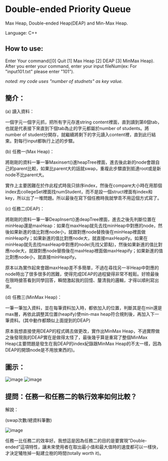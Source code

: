 # Double-ended Priority Queue
Max Heap, Double-ended Heap(DEAP) and Min-Max Heap. 

Language: C++
## How to use: 
Enter Your command([0] Quit [1] Max Heap [2] DEAP [3] MinMax Heap). After you enter your command, enter your input fileNum(ex: For "input101.txt" please enter "101").

*noted: my code uses "number of studnets" as key value.*



## 簡介：
(a) 讀入資料：

一個字元一個字元抓，把所有字元存進string content裡面，直到讀到第6個tab，也就是代表接下來直到下個tab為止的字元都屬於number of students。將number of student分開存，就繼續將剩下的字元讀入content裡，直到此行結束。對每行input都執行上述的步驟。

(b) 任務一(Max Heap)：

將剛剛的資料一筆一筆Maxinsert()進heapTree裡面，進去後此新的node會跟自己的parent比較，如果比parent大的話就swap，重複此步驟直到抵達root或是新node不比parent大。

實作上主要困難在於作此程式時我只排序index，然後在compare大小時在用那個index去collegeSet裡面找numStudent，而不是設一個struct裡面有index和key，所以出了一堆問題。所以最後在寫下個任務時我就學乖不用這個方式寫了。

(c) 任務二(DEAP)：

將剛剛的資料一筆一筆DeapInsert()進deapTree裡面，進去之後先判斷位置在minHeap還是maxHeap：如果在maxHeap就先去找minHeap中對應的node，然後如果新進的值比對應node小，就跟對應node替換後在minHeap裡面做minHeapify；如果新進的值比對應node大，就直接maxHeapify。如果在minHeap就先去找maxHeap中對應的node(先找父節點)，然後如果新進的值比對應node大，就跟對應node替換後在maxHeap裡面做maxHeapify；如果新進的值比對應node小，就直接minHeapify。

原本以為實作起來會跟maxHeap差不多簡單，不過在尋找另一半Heap中對應的node時出了很多很多的困難，使得完成DEAP的過程變得非常不輕鬆。好險最後在限時搶答看到同學回答，瞬間激起我的回憶、釐清我的邏輯，才得以順利寫出來。

(d) 任務三(MinMax Heap)：

一筆一筆加入資料，並在每筆資料加入時，都依加入的位置，判斷其是在min還是max層，再依此調整其位置(heapify)使min-max heap符合規則後，再加入下一筆資料。(其中動作都類似上面提到的DEAP)

原本我想直接使用DEAP的程式碼去做更改，實作出MinMax Heap，不過實際做之後發現我的DEAP實在是做得太怪了，最後幾乎算是重寫了整個MinMax Heap(主要問題是發生在我DEAP的index紀錄跟MinMax Heap的不太一樣，因為DEAP的開頭node是不用放東西的)。

## 圖示：
![image](https://github.com/PBoy20511/Double-ended-Priority-Queue/blob/main/temp/任務一MaxHeap流程圖.jpg)
![image](https://github.com/PBoy20511/Double-ended-Priority-Queue/blob/main/temp/任務二DEAP流程圖.jpg)

## 提問：任務一和任務二的執行效率如何比較？
解說：

(swap次數/總資料筆數)

![image](https://github.com/PBoy20511/Double-ended-Priority-Queue/blob/main/temp/messageImage_1646709323512.jpg)

任務一比任務二的效率好。我想這是因為任務二的目的是要實現”Double-ended”這項特性，讓未來使用者在取出最小值和最大值時的速度都可以一樣快，才決定犧牲掉一點建立樹的時間(totally worth it)。
